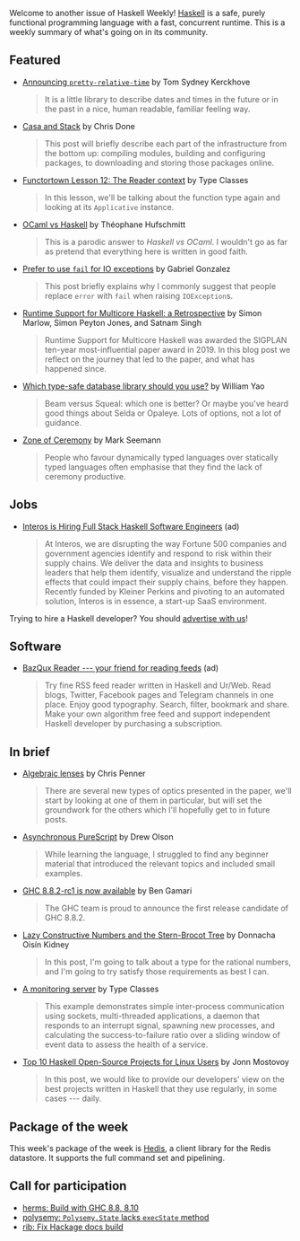 Welcome to another issue of Haskell Weekly!
[Haskell](https://www.haskell.org) is a safe, purely functional programming language with a fast, concurrent runtime.
This is a weekly summary of what's going on in its community.

## Featured

- [Announcing `pretty-relative-time`](https://cs-syd.eu/posts/2019-12-14-pretty-relative-time) by Tom Sydney Kerckhove
  > It is a little library to describe dates and times in the future or in the past in a nice, human readable, familiar feeling way.

- [Casa and Stack](https://tech.fpcomplete.com/blog/casa-and-stack) by Chris Done
  > This post will briefly describe each part of the infrastructure from the bottom up: compiling modules, building and configuring packages, to downloading and storing those packages online.

- [Functortown Lesson 12: The Reader context](https://typeclasses.com/functortown/the-reader-context) by Type Classes
  > In this lesson, we'll be talking about the function type again and looking at its `Applicative` instance.

- [OCaml vs Haskell](https://blog.regnat.ovh/posts/ocaml-vs-haskell/) by Théophane Hufschmitt
  > This is a parodic answer to _Haskell vs OCaml_. I wouldn't go as far as pretend that everything here is written in good faith.

- [Prefer to use `fail` for IO exceptions](http://www.haskellforall.com/2019/12/prefer-to-use-fail-for-io-exceptions.html) by Gabriel Gonzalez
  > This post briefly explains why I commonly suggest that people replace `error` with `fail` when raising `IOException`s.

- [Runtime Support for Multicore Haskell: a Retrospective](https://blog.sigplan.org/2019/12/16/runtime-support-for-multicore-haskell-a-retrospective/) by Simon Marlow, Simon Peyton Jones, and Satnam Singh
  > Runtime Support for Multicore Haskell was awarded the SIGPLAN ten-year most-influential paper award in 2019. In this blog post we reflect on the journey that led to the paper, and what has happened since.

- [Which type-safe database library should you use?](https://williamyaoh.com/posts/2019-12-14-typesafe-db-libraries.html) by William Yao
  > Beam versus Squeal: which one is better? Or maybe you've heard good things about Selda or Opaleye. Lots of options, not a lot of guidance.

- [Zone of Ceremony](https://blog.ploeh.dk/2019/12/16/zone-of-ceremony/) by Mark Seemann
  > People who favour dynamically typed languages over statically typed languages often emphasise that they find the lack of ceremony productive.

## Jobs

- [Interos is Hiring Full Stack Haskell Software Engineers](https://www.interos.ai/careers/#haskell-software-engineer-ii) (ad)
  > At Interos, we are disrupting the way Fortune 500 companies and government agencies identify and respond to risk within their supply chains. We deliver the data and insights to business leaders that help them identify, visualize and understand the ripple effects that could impact their supply chains, before they happen. Recently funded by Kleiner Perkins and pivoting to an automated solution, Interos is in essence, a start-up SaaS environment.

Trying to hire a Haskell developer?
You should [advertise with us](https://haskellweekly.news/advertising.html)!

## Software

- [BazQux Reader --- your friend for reading feeds](https://bazqux.com/r/hwn_dec19) (ad)
  > Try fine RSS feed reader written in Haskell and Ur/Web. Read blogs, Twitter, Facebook pages and Telegram channels in one place. Enjoy good typography. Search, filter, bookmark and share. Make your own algorithm free feed and support independent Haskell developer by purchasing a subscription.

## In brief

- [Algebraic lenses](https://chrispenner.ca/posts/algebraic) by Chris Penner
  > There are several new types of optics presented in the paper, we'll start by looking at one of them in particular, but will set the groundwork for the others which I'll hopefully get to in future posts.

- [Asynchronous PureScript](https://blog.drewolson.org/asynchronous-purescript) by Drew Olson
  > While learning the language, I struggled to find any beginner material that introduced the relevant topics and included small examples.

- [GHC 8.8.2-rc1 is now available](https://discourse.haskell.org/t/ghc-8-8-2-rc1-is-now-available/1007?u=taylorfausak) by Ben Gamari
  > The GHC team is proud to announce the first release candidate of GHC 8.8.2.

- [Lazy Constructive Numbers and the Stern-Brocot Tree](https://doisinkidney.com/posts/2019-12-14-stern-brocot.html) by Donnacha Oisín Kidney
  > In this post, I'm going to talk about a type for the rational numbers, and I'm going to try satisfy those requirements as best I can.

- [A monitoring server](https://typeclasses.com/phrasebook/monitoring) by Type Classes
  > This example demonstrates simple inter-process communication using sockets, multi-threaded applications, a daemon that responds to an interrupt signal, spawning new processes, and calculating the success-to-failure ratio over a sliding window of event data to assess the health of a service.

- [Top 10 Haskell Open-Source Projects for Linux Users](https://serokell.io/blog/top-haskell-open-source-projects-for-linux) by Jonn Mostovoy
  > In this post, we would like to provide our developers' view on the best projects written in Haskell that they use regularly, in some cases --- daily.

## Package of the week

This week's package of the week is [Hedis](https://hackage.haskell.org/package/hedis-0.12.11), a client library for the Redis datastore. It supports the full command set and pipelining.

## Call for participation

-   [herms: Build with GHC 8.8, 8.10](https://github.com/JackMiranda/herms/issues/107)
-   [polysemy: `Polysemy.State` lacks `execState` method ](https://github.com/polysemy-research/polysemy/issues/301)
-   [rib: Fix Hackage docs build](https://github.com/srid/rib/issues/61)
